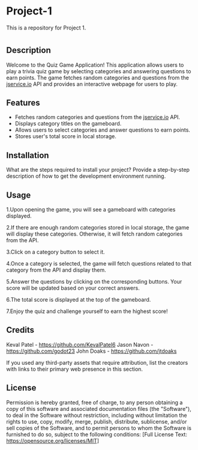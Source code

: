 # Project-1
This is a repository for Project 1. 
# <Project-Jeopardy>

## Description


Welcome to the Quiz Game Application! This application allows users to play a trivia quiz game by selecting categories and answering questions to earn points. The game fetches random categories and questions from the [jservice.io](https://jservice.io/) API and provides an interactive webpage for users to play.


## Features

- Fetches random categories and questions from the [jservice.io](https://jservice.io/) API.
- Displays category titles on the gameboard.
- Allows users to select categories and answer questions to earn points.
- Stores user's total score in local storage.

## Installation

What are the steps required to install your project? Provide a step-by-step description of how to get the development environment running.

## Usage

1.Upon opening the game, you will see a gameboard with categories displayed.

2.If there are enough random categories stored in local storage, the game will display these categories. Otherwise, it will fetch random categories from the API.

3.Click on a category button to select it.

4.Once a category is selected, the game will fetch questions related to that category from the API and display them.

5.Answer the questions by clicking on the corresponding buttons. Your score will be updated based on your correct answers.

6.The total score is displayed at the top of the gameboard.

7.Enjoy the quiz and challenge yourself to earn the highest score!

## Credits

Keval Patel - https://github.com/KevalPatel6 
Jason Navon - https://github.com/godot23 
John Doaks - https://github.com/jtdoaks


If you used any third-party assets that require attribution, list the creators with links to their primary web presence in this section.

## License
Permission is hereby granted, free of charge, to any person obtaining a copy of this software and associated documentation files (the "Software"), to deal in the Software without restriction, including without limitation the rights to use, copy, modify, merge, publish, distribute, sublicense, and/or sell copies of the Software, and to permit persons to whom the Software is furnished to do so, subject to the following conditions:
[Full License Text: https://opensource.org/licenses/MIT]





